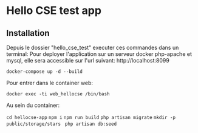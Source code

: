 # Hello CSE test app
## Installation
Depuis le dossier "hello_cse_test" executer ces commandes dans un terminal:
Pour deployer l'application sur un serveur docker php-apache et mysql, elle sera accessible sur l'url suivant: http://localhost:8099

`docker-compose up -d --build`

Pour entrer dans le container web:

`docker exec -ti web_hellocse /bin/bash`

Au sein du container:

`cd hellocse-app`
`npm i`
`npm run build`
`php artisan migrate`
`mkdir -p public/storage/stars `
`php artisan db:seed`
